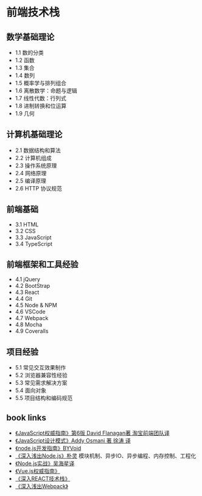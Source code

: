 # 前端技术栈

## 数学基础理论
* 1.1 数的分类
* 1.2 函数
* 1.3 集合
* 1.4 数列
* 1.5 概率学与排列组合
* 1.6 离散数学：命题与逻辑
* 1.7 线性代数：行列式
* 1.8 进制转换和位运算
* 1.9 几何

## 计算机基础理论
* 2.1 数据结构和算法
* 2.2 计算机组成
* 2.3 操作系统原理
* 2.4 网络原理
* 2.5 编译原理
* 2.6 HTTP 协议规范

## 前端基础
* 3.1 HTML
* 3.2 CSS
* 3.3 JavaScript
* 3.4 TypeScript

## 前端框架和工具经验
* 4.1 jQuery
* 4.2 BootStrap
* 4.3 React
* 4.4 Git
* 4.5 Node & NPM
* 4.6 VSCode
* 4.7 Webpack
* 4.8 Mocha
* 4.9 Coveralls

## 项目经验
* 5.1 常见交互效果制作
* 5.2 浏览器兼容性经验
* 5.3 常见需求解决方案
* 5.4 面向对象
* 5.5 项目结构和编码规范

## book links
* [《JavaScript权威指南》第6版 David Flanagan著 淘宝前端团队译](/99-book/notes/60-js/JavaScript权威指南(第6版).md)
* [《JavaScript设计模式》Addy Osmani 著 徐涛 译](/99-book/notes/60-js/JavaScript设计模式.md)
* [《node.js开发指南》BYVoid](/99-book/notes/60-js/Node.js开发指南.md)
* [《深入浅出Node.js》朴灵](/99-book/notes/60-js/深入浅出NodeJS.md) 模块机制、异步IO、异步编程、内存控制、工程化
* [《Node.js实战》吴海星译](/99-book/notes/60-js/Node.js实战.md)
* [《Vue.js权威指南》](/99-book/notes/60-js/Vue.js权威指南.md)
* [《深入REACT技术栈》](/99-book/notes/60-js/深入REACT技术栈.md)
* [《深入浅出Webpack》](/99-book/notes/60-js/深入浅出Webpack.md)